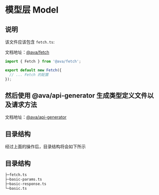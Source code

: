 # 模型层 Model

## 说明

该文件应该包含 `fetch.ts`:

文档地址：[@ava/fetch](http://192.168.16.44:8080/fetch)

```ts
import { Fetch } from '@ava/fetch';

export default new Fetch({
  // ... Fetch 的配置
});
```

## 然后使用 @ava/api-generator 生成类型定义文件以及请求方法

文档地址：[@ava/api-generator](http://192.168.16.44/dev-ops/api-generator/start.html)

## 目录结构

经过上面的操作后，目录结构将会如下所示

## 目录结构

```bash
├─fetch.ts
├─basic-params.ts
├─basic-response.ts
└─basic.ts
```
